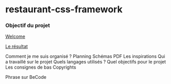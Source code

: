 # restaurant-css-framework

### Objectif du projet


[Welcome](images/welcome)

[Le résultat](https://rohmerpauline.github.io/restaurant-css-framework/)



Comment je me suis organisé ? Planning Schémas PDF Les inspirations
Qui a travaillé sur le projet 
Quels langages utilisés ?
Quel objectifs pour le projet
Les consignes de bas
Copyrights 

Phrase sur BeCode